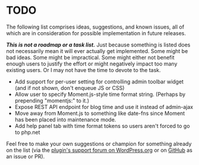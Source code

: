 # TODO

The following list comprises ideas, suggestions, and known issues, all of which are in consideration for possible implementation in future releases.

***This is not a roadmap or a task list.*** Just because something is listed does not necessarily mean it will ever actually get implemented. Some might be bad ideas. Some might be impractical. Some might either not benefit enough users to justify the effort or might negatively impact too many existing users. Or I may not have the time to devote to the task.

* Add support for per-user setting for controlling admin toolbar widget (and if not shown, don't enqueue JS or CSS)
* Allow user to specify Moment.js-style time format string. (Perhaps by prepending "momentjs:" to it.)
* Expose REST API endpoint for blog time and use it instead of admin-ajax
* Move away from Moment.js to something like date-fns since Moment has been placed into maintenance mode.
* Add help panel tab with time format tokens so users aren't forced to go to php.net

Feel free to make your own suggestions or champion for something already on the list (via the [plugin's support forum on WordPress.org](https://wordpress.org/support/plugin/blog-time/) or on [GitHub](https://github.com/coffee2code/blog-time/) as an issue or PR).